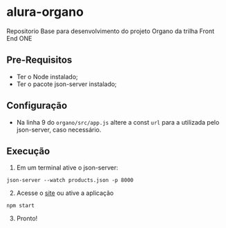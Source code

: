 # alura-organo

Repositorio Base para desenvolvimento do projeto Organo da trilha Front End ONE

## Pre-Requisitos

- Ter o Node instalado;
- Ter o pacote json-server instalado;

## Configuração

- Na linha 9 do `organo/src/app.js` altere a const `url` para a utilizada pelo json-server, caso necessário.

## Execução

1. Em um terminal ative o json-server:

```
json-server --watch products.json -p 8000
```

2. Acesse o [site](https://alura-organo-njcswja1o-leonardo-moreira-louzas-projects.vercel.app/) ou ative a aplicação

```
npm start
```

3. Pronto!
